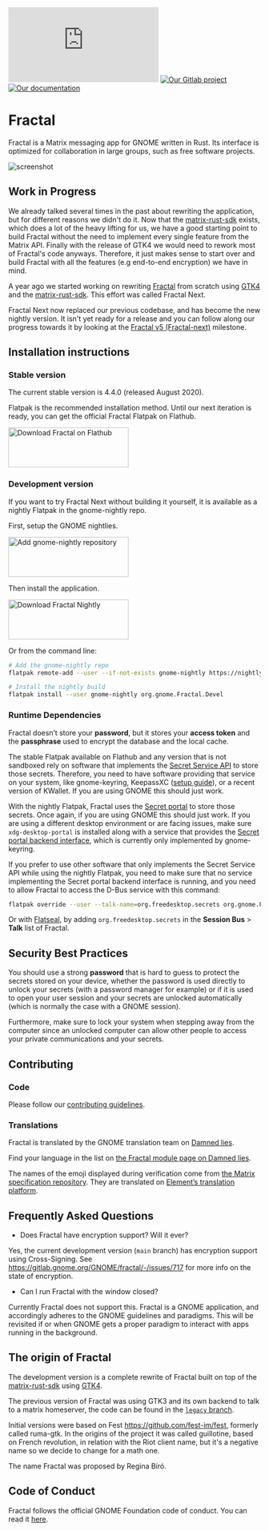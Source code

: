 [![Our chat room](https://img.shields.io/matrix/fractal-gtk:matrix.org?color=blue&label=%23fractal%3Agnome.org&logo=matrix)](https://matrix.to/#/#fractal:gnome.org)
[![Our Gitlab project](https://img.shields.io/badge/gitlab.gnome.org%2F-GNOME%2FFractal-green?logo=gitlab)](https://gitlab.gnome.org/GNOME/fractal/)
[![Our documentation](https://img.shields.io/badge/%F0%9F%95%AE-Docs-B7410E?logo=rust)](https://gnome.pages.gitlab.gnome.org/fractal/)

# Fractal

Fractal is a Matrix messaging app for GNOME written in Rust. Its interface is optimized for
collaboration in large groups, such as free software projects.

![screenshot](https://gitlab.gnome.org/GNOME/fractal/raw/main/screenshots/fractal.png)

## Work in Progress

We already talked several times in the past about rewriting the application, but for different
reasons we didn't do it. Now that the [matrix-rust-sdk](https://github.com/matrix-org/matrix-rust-sdk)
exists, which does a lot of the heavy lifting for us, we have a good starting point to build Fractal
without the need to implement every single feature from the Matrix API. Finally with the release of
GTK4 we would need to rework most of Fractal's code anyways. Therefore, it just makes sense to start
over and build Fractal with all the features (e.g end-to-end encryption) we have in mind.

A year ago we started working on rewriting [Fractal](https://gitlab.gnome.org/GNOME/fractal/) from
scratch using [GTK4](https://www.gtk.org/) and the [matrix-rust-sdk](https://github.com/matrix-org/matrix-rust-sdk).
This effort was called Fractal Next.

Fractal Next now replaced our previous codebase, and has become the new nightly version. It isn't
yet ready for a release and you can follow along our progress towards it by looking at the
[Fractal v5 (Fractal-next)](https://gitlab.gnome.org/GNOME/fractal/-/milestones/18) milestone.

## Installation instructions

### Stable version

The current stable version is 4.4.0 (released August 2020).

Flatpak is the recommended installation method.
Until our next iteration is ready, you can get the official Fractal Flatpak on Flathub.

<a href="https://flathub.org/apps/details/org.gnome.Fractal">
<img
    src="https://flathub.org/assets/badges/flathub-badge-i-en.png"
    alt="Download Fractal on Flathub"
    width="240px"
    height="80px"
/>
</a>

### Development version

If you want to try Fractal Next without building it yourself, it is available as a nightly Flatpak
in the gnome-nightly repo.

First, setup the GNOME nightlies.

<a href="https://nightly.gnome.org/gnome-nightly.flatpakrepo ">
<img
    src="https://gitlab.gnome.org/GNOME/fractal/uploads/447997cccc862eb27483b9c61b8a8a12/gnome-nightly.png"
    alt="Add gnome-nightly repository"
    width="240px"
    height="80px"
/>
</a>

Then install the application.

<a href="https://nightly.gnome.org/repo/appstream/org.gnome.Fractal.Devel.flatpakref">
<img
    src="https://gitlab.gnome.org/GNOME/fractal/uploads/a688e9176e8e76d630993869c13a0222/download-fractal-nightly.png"
    alt="Download Fractal Nightly"
    width="240px"
    height="80px"
/>
</a>

Or from the command line:

```sh
# Add the gnome-nightly repo
flatpak remote-add --user --if-not-exists gnome-nightly https://nightly.gnome.org/gnome-nightly.flatpakrepo

# Install the nightly build
flatpak install --user gnome-nightly org.gnome.Fractal.Devel
```

### Runtime Dependencies

Fractal doesn’t store your **password**, but it stores your **access token** and the **passphrase**
used to encrypt the database and the local cache.

The stable Flatpak available on Flathub and any version that is not sandboxed rely on software that
implements the [Secret Service API](https://www.freedesktop.org/wiki/Specifications/secret-storage-spec/)
to store those secrets. Therefore, you need to have software providing that service on your system,
like gnome-keyring, KeepassXC ([setup guide](https://avaldes.co/2020/01/28/secret-service-keepassxc.html)),
or a recent version of KWallet. If you are using GNOME this should just work.

With the nightly Flatpak, Fractal uses the [Secret portal](https://docs.flatpak.org/en/latest/portal-api-reference.html#gdbus-org.freedesktop.portal.Secret)
to store those secrets. Once again, if you are using GNOME this should just work. If you are using a
different desktop environment or are facing issues, make sure `xdg-desktop-portal` is installed
along with a service that provides the [Secret portal backend interface](https://docs.flatpak.org/en/latest/portal-api-reference.html#gdbus-org.freedesktop.impl.portal.Secret),
which is currently only implemented by gnome-keyring.

If you prefer to use other software that only implements the Secret Service API while using the
nightly Flatpak, you need to make sure that no service implementing the Secret portal backend
interface is running, and you need to allow Fractal to access the D-Bus service with this command:

```sh
flatpak override --user --talk-name=org.freedesktop.secrets org.gnome.Fractal.Devel
```

Or with [Flatseal](https://flathub.org/apps/details/com.github.tchx84.Flatseal), by adding
`org.freedesktop.secrets` in the **Session Bus** > **Talk** list of Fractal.

## Security Best Practices

You should use a strong **password** that is hard to guess to protect the secrets stored on your
device, whether the password is used directly to unlock your secrets (with a password manager for
example) or if it is used to open your user session and your secrets are unlocked automatically
(which is normally the case with a GNOME session).

Furthermore, make sure to lock your system when stepping away from the computer since an unlocked
computer can allow other people to access your private communications and your secrets.

## Contributing

### Code

Please follow our [contributing guidelines](CONTRIBUTING.md).

### Translations

Fractal is translated by the GNOME translation team on [Damned lies](https://l10n.gnome.org/).

Find your language in the list on [the Fractal module page on Damned lies](https://l10n.gnome.org/module/fractal/).

The names of the emoji displayed during verification come from [the Matrix specification repository](https://github.com/matrix-org/matrix-spec/tree/main/data-definitions).
They are translated on [Element’s translation platform](https://translate.element.io/projects/matrix-doc/sas-emoji-v1).

## Frequently Asked Questions

* Does Fractal have encryption support? Will it ever?

Yes, the current development version (`main` branch) has encryption support using Cross-Signing. See
<https://gitlab.gnome.org/GNOME/fractal/-/issues/717> for more info on the state of encryption.

* Can I run Fractal with the window closed?

Currently Fractal does not support this. Fractal is a GNOME application, and accordingly adheres to
the GNOME guidelines and paradigms. This will be revisited if or when GNOME gets a proper paradigm
to interact with apps running in the background.

## The origin of Fractal

The development version is a complete rewrite of Fractal built on top of the
[matrix-rust-sdk](https://github.com/matrix-org/matrix-rust-sdk) using [GTK4](https://gtk.org/).

The previous version of Fractal was using GTK3 and its own backend to talk to a matrix homeserver,
the code can be found in the [`legacy` branch](https://gitlab.gnome.org/GNOME/fractal/-/tree/legacy).

Initial versions were based on Fest <https://github.com/fest-im/fest>, formerly called ruma-gtk.
In the origins of the project it was called guillotine, based on French revolution, in relation with
the Riot client name, but it's a negative name so we decide to change for a math one.

The name Fractal was proposed by Regina Bíró.

## Code of Conduct

Fractal follows the official GNOME Foundation code of conduct. You can read it [here](/code-of-conduct.md).
